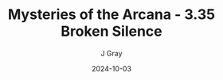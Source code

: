 ---
title: 'Mysteries of the Arcana - 3.35 Broken Silence'
alt: 'Mysteries of the Arcana'
date: '2024-10-03'
author: 'J Gray'
artist: 'Sarrah'
---